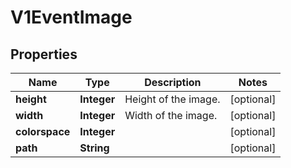 
# V1EventImage

## Properties
Name | Type | Description | Notes
------------ | ------------- | ------------- | -------------
**height** | **Integer** | Height of the image. |  [optional]
**width** | **Integer** | Width of the image. |  [optional]
**colorspace** | **Integer** |  |  [optional]
**path** | **String** |  |  [optional]



